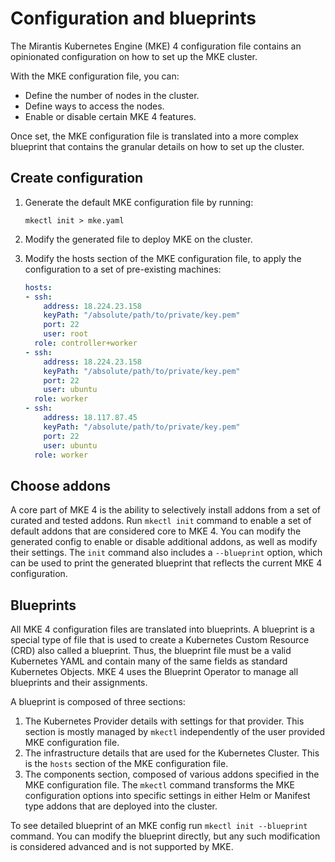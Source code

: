 # Configuration and blueprints

The Mirantis Kubernetes Engine (MKE) 4 configuration file contains an
opinionated configuration on how to set up the MKE cluster.

With the MKE configuration file, you can:

- Define the number of nodes in the cluster.
- Define ways to access the nodes.
- Enable or disable certain MKE 4 features.

Once set, the MKE configuration file is translated into a more complex blueprint
that contains the granular details on how to set up the cluster.

## Create configuration

1. Generate the default MKE configuration file by running:

    ```commandline
    mkectl init > mke.yaml
    ```

2. Modify the generated file to deploy MKE on the cluster.
3. Modify the hosts section of the MKE configuration file, 
to apply the configuration to a set of pre-existing machines:

    ```yaml
    hosts:
    - ssh:
        address: 18.224.23.158
        keyPath: "/absolute/path/to/private/key.pem"
        port: 22
        user: root
      role: controller+worker
    - ssh:
        address: 18.224.23.158
        keyPath: "/absolute/path/to/private/key.pem"
        port: 22
        user: ubuntu
      role: worker
    - ssh:
        address: 18.117.87.45
        keyPath: "/absolute/path/to/private/key.pem"
        port: 22
        user: ubuntu
      role: worker
    ```

## Choose addons

A core part of MKE 4 is the ability to selectively install addons from a set of
curated and tested addons. Run `mkectl init` command to enable a set of default
addons that are considered core to MKE 4. You can modify the generated config to
enable or disable additional addons, as well as modify their settings.
The `init` command also includes a `--blueprint` option, which can be used to
print the generated blueprint that reflects the current MKE 4 configuration.

## Blueprints

All MKE 4 configuration files are translated into blueprints. 
A blueprint is a special type of file that is used
to create a Kubernetes Custom Resource (CRD) also called a blueprint. 
Thus, the blueprint file must be a valid Kubernetes YAML and contain many 
of the same fields as standard Kubernetes Objects.
MKE 4 uses the Blueprint Operator to manage all blueprints and their assignments.

A blueprint is composed of three sections:

1. The Kubernetes Provider details with settings for that provider.
This section is mostly managed by `mkectl` independently of the user provided MKE configuration file.
2. The infrastructure details that are used for the Kubernetes Cluster.
This is the `hosts` section of the MKE configuration file.
3. The components section, composed of various addons specified in the MKE
configuration file. The `mkectl` command transforms the MKE configuration options 
into specific settings in either Helm or Manifest type addons that are deployed
into the cluster.

To see detailed blueprint of an MKE config run `mkectl init --blueprint` command.
You can modify the blueprint directly, but any such modification is considered 
advanced and is not supported by MKE.

<!-- Please see the Blueprint Operator [documentation](https://mirantiscontainers.github.io/boundless/) for more details on blueprints. - broken link -->

